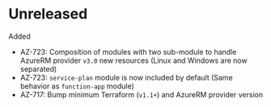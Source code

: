 # Unreleased

Added
  * AZ-723: Composition of modules with two sub-module to handle AzureRM provider `v3.0` new resources (Linux and Windows are now separated)
  * AZ-723: `service-plan` module is now included by default (Same behavior as `function-app` module)
  * AZ-717: Bump minimum Terraform (`v1.1+`) and AzureRM provider version
